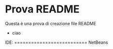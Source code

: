<B> <BIG> Prova README </BIG> </B>
=============
<BODY>
Questa è una prova di creazione file README <BR>
<UL>
  <LI> ciao </LI>
  </UL>
  </BODY>
IDE:
==========================
  <BODY> NetBeans </BODY>
